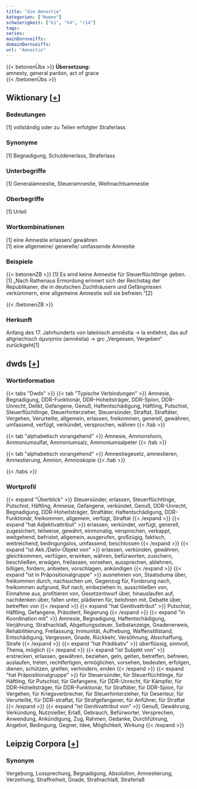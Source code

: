 ```yaml
---
title: "die Amnestie"
kategorien: ["Nomen"]
schwierigkeit: ["k1", "h4", "r14"]
tags:
series:
mainDornseiffs:
domainDornseiffs:
url: "Amnestie"
---
```


{{< betonenÜbs >}}
**Übersetzung:**  
amnesty, general pardon, act of grace  
{{< /betonenÜbs >}}

## Wiktionary [[+](https://de.wiktionary.org/wiki/Amnestie)]

### Bedeutungen
[1] vollständig oder zu Teilen erfolgter Straferlass  

### Synonyme
[1] Begnadigung, Schuldenerlass, Straferlass  

### Unterbegriffe
[1] Generalamnestie, Steueramnestie, Weihnachtsamnestie  

### Oberbegriffe
[1] Urteil  

### Wortkombinationen
[1] eine Amnestie erlassen/ gewähren  
[1] eine allgemeine/ generelle/ umfassende Amnestie  

### Beispiele
{{< betonenZB >}}
[1] Es wird keine Amnestie für Steuerflüchtlinge geben.  
[1] „Nach Rathenaus Ermordung erinnert sich der Reichstag der Republikaner, die in deutschen Zuchthäusern und Gefängnissen verkümmern, eine allgemeine Amnestie soll sie befreien.“[2]  

{{< /betonenZB >}}
### Herkunft
Anfang des 17. Jahrhunderts von lateinisch amnēstia → la entlehnt, das auf altgriechisch ἀμνηστία (amnēstia) → grc „Vergessen, Vergeben“ zurückgeht[1]  



## dwds [[+](https://www.dwds.de/wb/Amnestie)]

### Wortinformation
{{< tabs "Dwds" >}}
{{< tab "Typische Verbindungen" >}}
Amnesie, Begnadigung, DDR-Funktionär, DDR-Hoheitsträger, DDR-Spion, DDR-Unrecht, Delikt, Gefangene, Genuß, Haftentschädigung, Häftling, Putschist, Steuerflüchtlinge, Steuerhinterzieher, Steuersünder, Straftat, Straftäter, Vergehen, Verurteilte, allgemein, erlassen, freikommen, generell, gewähren, umfassend, verfügt, verkündet, versprochen, währen
{{< /tab >}}

{{< tab "alphabetisch vorangehend" >}}
Amnesie, Ammonshorn, Ammoniumsulfat, Ammoniumsalz, Ammoniumsalpeter
{{< /tab >}}

{{< tab "alphabetisch vorangehend" >}}
Amnestiegesetz, amnestieren, Amnestierung, Amnion, Amnioskopie
{{< /tab >}}

{{< /tabs >}}

### Wortprofil
{{< expand "Überblick" >}} Steuersünder, erlassen, Steuerflüchtlinge, Putschist, Häftling, Amnesie, Gefangene, verkündet, Genuß, DDR-Unrecht, Begnadigung, DDR-Hoheitsträger, Straftäter, Haftentschädigung, DDR-Funktionär, freikommen, allgemein, verfügt, Straftat {{< /expand >}}
{{< expand "hat Adjektivattribut" >}} erlassen, verkündet, verfügt, generell, zugesichert, teilweise, gewährt, einmonatig, versprochen, verkappt, weitgehend, befristet, allgemein, ausgerufen, großzügig, faktisch, weitreichend, bedingungslos, umfassend, beschlossen {{< /expand >}}
{{< expand "ist Akk./Dativ-Objekt von" >}} erlassen, verkünden, gewähren, gleichkommen, verfügen, erwirken, währen, befürworten, zusichern, beschließen, erwägen, freilassen, vorsehen, aussprechen, ablehnen, billigen, fordern, anbieten, vorschlagen, ankündigen {{< /expand >}}
{{< expand "ist in Präpositionalgruppe" >}} ausnehmen von, Staatsduma über, freikommen durch, nachsuchen um, Gegenzug für, Forderung nach, freikommen aufgrund, Ruf nach, einbeziehen in, ausschließen von, Einnahme aus, profitieren von, Gesetzentwurf über, hinauslaufen auf, nachdenken über, fallen unter, plädieren für, belohnen mit, Debatte über, betreffen von {{< /expand >}}
{{< expand "hat Genitivattribut" >}} Putschist, Häftling, Gefangene, Präsident, Regierung {{< /expand >}}
{{< expand "in Koordination mit" >}} Amnesie, Begnadigung, Haftentschädigung, Verjährung, Strafnachlaß, Abgeltungssteuer, Selbstanzeige, Gnadenerweis, Rehabilitierung, Freilassung, Immunität, Aufhebung, Waffenstillstand, Entschädigung, Vergessen, Gnade, Rückkehr, Versöhnung, Abschaffung, Strafe {{< /expand >}}
{{< expand "hat Prädikativ" >}} überflüssig, sinnvoll, Thema, möglich {{< /expand >}}
{{< expand "ist Subjekt von" >}} erstrecken, erlassen, gewähren, beziehen, geln, gelten, betreffen, befreien, auslaufen, treten, rechtfertigen, ermöglichen, vorsehen, bedeuten, erfolgen, dienen, schützen, greifen, verhindern, enden {{< /expand >}}
{{< expand "hat Präpositionalgruppe" >}} für Steuersünder, für Steuerflüchtlinge, für Häftling, für Putschist, für Gefangene, für DDR-Unrecht, für Kämpfer, für DDR-Hoheitsträger, für DDR-Funktionär, für Straftäter, für DDR-Spion, für Vergehen, für Kriegsverbrecher, für Steuerhinterzieher, für Deserteur, für Verurteilte, für DDR-straftat, für Strafgefangener, für Anführer, für Straftat {{< /expand >}}
{{< expand "ist Genitivattribut von" >}} Genuß, Gewährung, Verkündung, Nutznießer, Erlaß, Gebrauch, Befürworter, Versprechen, Anwendung, Ankündigung, Zug, Rahmen, Gedanke, Durchführung, Angebot, Bedingung, Gegner, Idee, Möglichkeit, Wirkung {{< /expand >}}

## Leipzig Corpora [[+](https://corpora.uni-leipzig.de/en/res?word=Amnestie&corpusId=deu_newscrawl-public_2018)]


### Synonym
Vergebung, Lossprechung, Begnadigung, Absolution, Amnestierung, Verzeihung, Straffreiheit, Gnade, Strafnachlaß, Straferlaß

